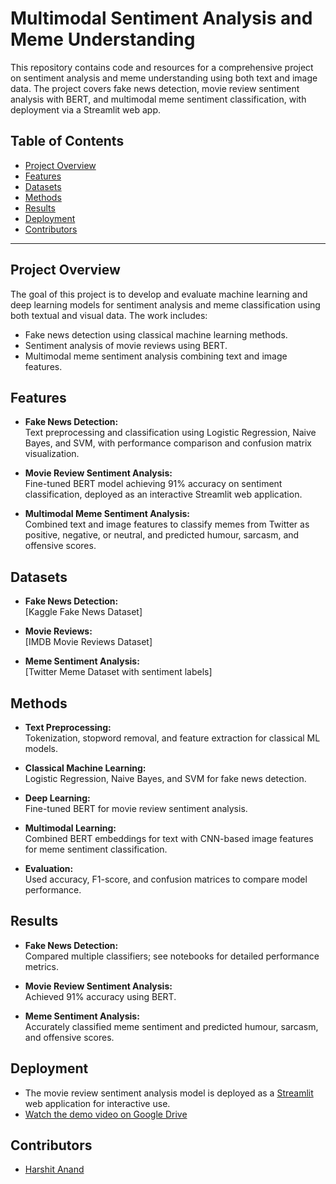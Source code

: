 # Multimodal Sentiment Analysis and Meme Understanding

This repository contains code and resources for a comprehensive project on sentiment analysis and meme understanding using both text and image data. The project covers fake news detection, movie review sentiment analysis with BERT, and multimodal meme sentiment classification, with deployment via a Streamlit web app.

## Table of Contents

- [Project Overview](#project-overview)
- [Features](#features)
- [Datasets](#datasets)
- [Methods](#methods)
- [Results](#results)
- [Deployment](#deployment)
- [Contributors](#contributors)

---

## Project Overview

The goal of this project is to develop and evaluate machine learning and deep learning models for sentiment analysis and meme classification using both textual and visual data. The work includes:
- Fake news detection using classical machine learning methods.
- Sentiment analysis of movie reviews using BERT.
- Multimodal meme sentiment analysis combining text and image features.

## Features

- **Fake News Detection:**  
  Text preprocessing and classification using Logistic Regression, Naive Bayes, and SVM, with performance comparison and confusion matrix visualization.

- **Movie Review Sentiment Analysis:**  
  Fine-tuned BERT model achieving 91% accuracy on sentiment classification, deployed as an interactive Streamlit web application.

- **Multimodal Meme Sentiment Analysis:**  
  Combined text and image features to classify memes from Twitter as positive, negative, or neutral, and predicted humour, sarcasm, and offensive scores.

## Datasets

- **Fake News Detection:**  
[Kaggle Fake News Dataset]

- **Movie Reviews:**  
  [IMDB Movie Reviews Dataset]

- **Meme Sentiment Analysis:**  
  [Twitter Meme Dataset with sentiment labels]

## Methods

- **Text Preprocessing:**  
  Tokenization, stopword removal, and feature extraction for classical ML models.

- **Classical Machine Learning:**  
  Logistic Regression, Naive Bayes, and SVM for fake news detection.

- **Deep Learning:**  
  Fine-tuned BERT for movie review sentiment analysis.

- **Multimodal Learning:**  
  Combined BERT embeddings for text with CNN-based image features for meme sentiment classification.

- **Evaluation:**  
  Used accuracy, F1-score, and confusion matrices to compare model performance.

## Results

- **Fake News Detection:**  
  Compared multiple classifiers; see notebooks for detailed performance metrics.

- **Movie Review Sentiment Analysis:**  
  Achieved 91% accuracy using BERT.

- **Meme Sentiment Analysis:**  
  Accurately classified meme sentiment and predicted humour, sarcasm, and offensive scores.

## Deployment

- The movie review sentiment analysis model is deployed as a [Streamlit](https://sentiment-classification-model-using-transformers.streamlit.app/) web application for interactive use. 
- [Watch the demo video on Google Drive](https://drive.google.com/file/d/1AGoqZmr7QuzmOkpS6cuIXlx8iaLlPjsi/view)

## Contributors

- [Harshit Anand](https://www.linkedin.com/in/harshit-anand-a33172284)  

